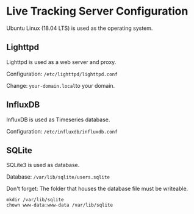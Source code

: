 # Live Tracking Server Configuration

Ubuntu Linux (18.04 LTS) is used as the operating system.


## Lighttpd

Lighttpd is used as a web server and proxy.

Configuration: `/etc/lighttpd/lighttpd.conf`

Change: `your-domain.local`to your domain.


## InfluxDB

InfluxDB is used as Timeseries database.

Configuration: `/etc/influxdb/influxdb.conf`


## SQLite

SQLite3 is used as database.

Database: `/var/lib/sqlite/users.sqlite`

Don't forget: The folder that houses the database file must be writeable.

    mkdir /var/lib/sqlite
    chown www-data:www-data /var/lib/sqlite